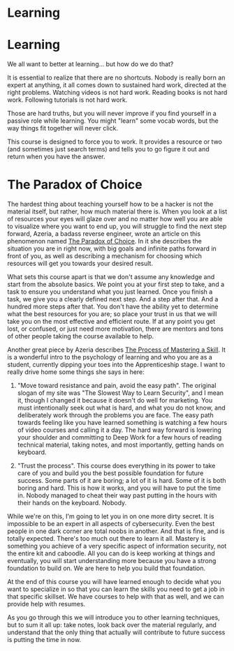 # Learning
# Learning
We all want to better at learning... but how do we do that?

It is essential to realize that there are no shortcuts. Nobody is really born an expert at anything, it all comes down to sustained hard work, directed at the right problems. Watching videos is not hard work. Reading books is not hard work. Following tutorials is not hard work.

Those are hard truths, but you will never improve if you find yourself in a passive role while learning. You might "learn" some vocab words, but the way things fit together will never click.

This course is designed to force you to work. It provides a resource or two (and sometimes just search terms) and tells you to go figure it out and return when you have the answer.


# The Paradox of Choice
The hardest thing about teaching yourself how to be a hacker is not the material itself, but rather, how much material there is. When you look at a list of resources your eyes will glaze over and no matter how well you are able to visualize where you want to end up, you will struggle to find the next step forward, Azeria, a badass reverse engineer, wrote an article on this phenomenon named [The Paradox of Choice](https://azeria-labs.com/paradox-of-choice?roppers). In it she describes the situation you are in right now, with big goals and infinite paths forward in front of you, as well as describing a mechanism for choosing which resources will get you towards your desired result.

What sets this course apart is that we don't assume any knowledge and start from the absolute basics. We point you at your first step to take, and a task to ensure you understand what you just learned. Once you finish a task, we give you a clearly defined next step. And a step after that. And a hundred more steps after that. You don't have the ability yet to determine what the best resources for you are; so place your trust in us that we will take you on the most effective and efficient route. If at any point you get lost, or confused, or just need more motivation, there are mentors and tons of other people taking the course available to help.


Another great piece by Azeria describes [The Process of Mastering a Skill](https://azeria-labs.com/the-process-of-mastering-a-skill?roppers/). It is a wonderful intro to the psychology of learning and who you are as a student, currently dipping your toes into the Apprenticeship stage. I want to really drive home some things she says in here:

1. "Move toward resistance and pain, avoid the easy path". The original slogan of my site was "The Slowest Way to Learn Security", and I mean it, though I changed it because it doesn't do well for marketing. You must intentionally seek out what is hard, and what you do not know, and deliberately work through the problems you are face. The easy path towards feeling like you have learned something is watching a few hours of video courses and calling it a day. The hard way forward is lowering your shoulder and committing to Deep Work for a few hours of reading technical material, taking notes, and most importantly, getting hands on keyboard.

2. "Trust the process". This course does everything in its power to take care of you and build you the best possible foundation for future success. Some parts of it are boring; a lot of it is hard. Some of it is both boring and hard. This is how it works, and you will have to put the time in. Nobody managed to cheat their way past putting in the hours with their hands on the keyboard. Nobody.

While we're on this, I'm going to let you in on one more dirty secret. It is impossible to be an expert in all aspects of cybersecurity. Even the best people in one dark corner are total noobs in another. And that is fine, and is totally expected. There's too much out there to learn it all. Mastery is something you achieve of a very specific aspect of information security, not the entire kit and caboodle. All you can do is keep working at things and eventually, you will start understanding more because you have a strong foundation to build on. We are here to help you build that foundation.

At the end of this course you will have learned enough to decide what you want to specialize in so that you can learn the skills you need to get a job in that specific skillset. We have courses to help with that as well, and we can provide help with resumes.

As you go through this we will introduce you to other learning techniques, but to sum it all up: take notes, look back over the material regularly, and understand that the only thing that actually will contribute to future success is putting the time in now.
